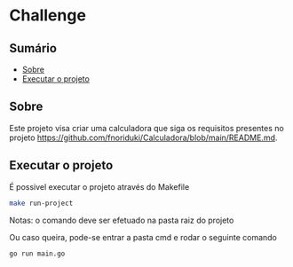 # Challenge

## Sumário
- [Sobre](#sobre)
- [Executar o projeto](#como-executar-o-projeto)

## Sobre
Este projeto visa criar uma calculadora que siga os requisitos presentes no projeto https://github.com/fnoriduki/Calculadora/blob/main/README.md.

## Executar o projeto
É possivel executar o projeto através do Makefile
~~~bash
make run-project
~~~
Notas: o comando deve ser efetuado na pasta raiz do projeto

Ou caso queira, pode-se entrar a pasta cmd e rodar o seguinte comando
~~~bash
go run main.go
~~~


